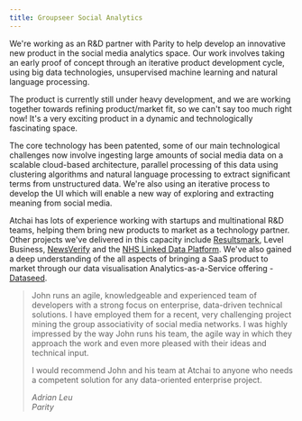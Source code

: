 ```yaml
---
title: Groupseer Social Analytics 
---
```


We're working as an R&D partner with Parity to help develop an innovative new product in the social media analytics space. Our work involves taking an early proof of concept through an iterative product development cycle, using big data technologies, unsupervised machine learning and natural language processing. 

The product is currently still under heavy development, and we are working together towards refining product/market fit, so we can't say too much right now! It's a very exciting product in a dynamic and technologically fascinating space. 

The core technology has been patented, some of our main technological challenges now involve ingesting large amounts of social media data on a scalable cloud-based architecture, parallel processing of this data using clustering algorithms and natural language processing to extract significant terms from unstructured data. We're also using an iterative process to develop the UI which will enable a new way of exploring and extracting meaning from social media. 

Atchai has lots of experience working with startups and multinational R&D teams, helping them bring new products to market as a technology partner. Other projects we've delivered in this capacity include [Resultsmark](http://atchai.com/portfolio/resultsmark), Level Business, [NewsVerify](http://atchai.com/portfolio/internews-europe-newsverify-0) and the [NHS Linked Data Platform](http://atchai.com/portfolio/linked-data-platform). We've also gained a deep understanding of the all aspects of bringing a SaaS product to market through our data visualisation Analytics-as-a-Service offering - [Dataseed](http://getdataseed.com).

> John runs an agile, knowledgeable and experienced team of developers with a strong focus on enterprise, data-driven technical solutions. I have employed them for a recent, very challenging project mining the group associativity of social media networks. I was highly impressed by the way John runs his team, the agile way in which they approach the work and even more pleased with their ideas and technical input.
> 
> I would recommend John and his team at Atchai to anyone who needs a competent solution for any data-oriented enterprise project.
> 
> <cite>Adrian Leu  
> Parity</cite>